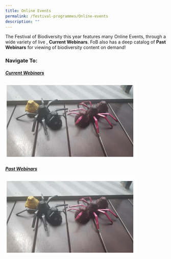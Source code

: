 ```yaml
---
title: Online Events
permalink: /festival-programmes/Online-events
description: ""
---
```

The Festival of Biodiversity this year features many Online Events, through a wide variety of live , **Current Webinars**. FoB also has a deep catalog of **Past Webinars** for viewing of biodiversity content on demand!

### Navigate To:

##### [Current Webinars](https://nparks-biodiversity-staging.netlify.app/festival-programmes/Online-events/current-webinars)
![](/images/Crafts/eggcartonant.png)
##### [Past Webinars](https://nparks-biodiversity-staging.netlify.app/festival-programmes/Online-events/past-webinars)
![](/images/Crafts/eggcartonant.png)